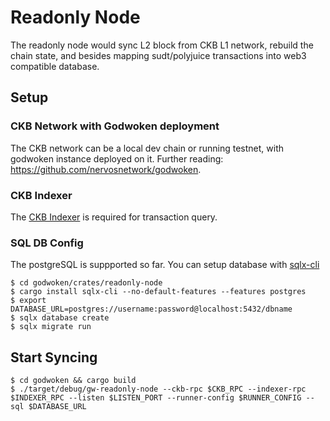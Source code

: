 # Readonly Node

The readonly node would sync L2 block from CKB L1 network, rebuild the chain state, and besides mapping sudt/polyjuice transactions into web3 compatible database.

## Setup

### CKB Network with Godwoken deployment

The CKB network can be a local dev chain or running testnet, with godwoken instance deployed on it. Further reading: https://github.com/nervosnetwork/godwoken.

### CKB Indexer

The [CKB Indexer](https://github.com/nervosnetwork/ckb-indexer) is required for transaction query.

### SQL DB Config

The postgreSQL is suppported so far. You can setup database with [sqlx-cli](https://lib.rs/crates/sqlx-cli)

```
$ cd godwoken/crates/readonly-node
$ cargo install sqlx-cli --no-default-features --features postgres
$ export DATABASE_URL=postgres://username:password@localhost:5432/dbname
$ sqlx database create
$ sqlx migrate run

```

## Start Syncing
```
$ cd godwoken && cargo build
$ ./target/debug/gw-readonly-node --ckb-rpc $CKB_RPC --indexer-rpc $INDEXER_RPC --listen $LISTEN_PORT --runner-config $RUNNER_CONFIG --sql $DATABASE_URL
```